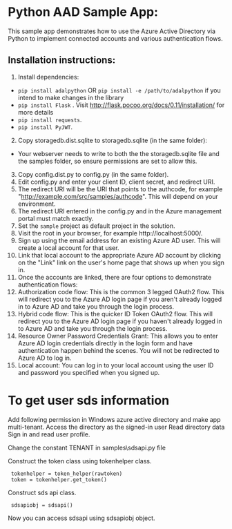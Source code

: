 # Python AAD Sample App:
This sample app demonstrates how to use the Azure Active Directory via Python to implement connected accounts and various authentication flows.

## Installation instructions:
1. Install dependencies:
  * `pip install adalpython` OR `pip install -e /path/to/adalpython` if you intend to make changes in the library
  * `pip install Flask` . Visit http://flask.pocoo.org/docs/0.11/installation/ for more details
  * `pip install requests`.
  * `pip install PyJWT`.
2. Copy storagedb.dist.sqlite to storagedb.sqlite (in the same folder):
  * Your webserver needs to write to both the the storagedb.sqlite file and the samples folder, so ensure permissions are set to allow this.
3. Copy config.dist.py to config.py (in the same folder).
4. Edit config.py and enter your client ID, client secret, and redirect URI.
  1. The redirect URI will be the URI that points to the authcode, for example "http://example.com/src/samples/authcode". This will depend on your environment.
  2. The redirect URI entered in the config.py and in the Azure management portal must match exactly.
5. Set the `sample` project as default project in the solution.
6. Visit the root in your browser, for example http://localhost:5000/.
7. Sign up using the email address for an existing Azure AD user. This will create a local account for that user.
8. Link that local account to the appropriate Azure AD account by clicking on the "Link" link on the user's home page that shows up when you sign in.
9. Once the accounts are linked, there are four options to demonstrate authentication flows:
  1. Authorization code flow: This is the common 3 legged OAuth2 flow. This will redirect you to the Azure AD login page if you aren't already logged in to Azure AD and take you through the login process.
  2. Hybrid code flow: This is the quicker ID Token OAuth2 flow. This will redirect you to the Azure AD login page if you haven't already logged in to Azure AD and take you through the login process.
  3. Resource Owner Password Credentials Grant: This allows you to enter Azure AD login credentials directly in the login form and have authentication happen behind the scenes. You will not be redirected to Azure AD to log in.
  4. Local account: You can log in to your local account using the user ID and password you specified when you signed up.

# To get user sds information

Add following permission in Windows azure active directory and make app multi-tenant.
Access the directory as the signed-in user
Read directory data
Sign in and read user profile.

Change the constant TENANT in samples\sdsapi.py file

Construct the token class using tokenhelper class.
```
 tokenhelper = token_helper(rawtoken)
 token = tokenhelper.get_token()
```

Construct sds api class.
```
 sdsapiobj = sdsapi()
```
Now you can access sdsapi using sdsapiobj object.